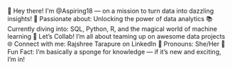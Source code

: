 🌟 Hey there! I'm @Aspiring18 — on a mission to turn data into dazzling insights!
🔎 Passionate about: Unlocking the power of data analytics
📚 Currently diving into: SQL, Python, R, and the magical world of machine learning
🤝 Let’s Collab! I’m all about teaming up on awesome data projects
🌐 Connect with me: Rajshree Tarapure on LinkedIn
🙋 Pronouns: She/Her
🎉 Fun Fact: I’m basically a sponge for knowledge — if it’s new and exciting, I’m in!

<!---
Aspiring18/Aspiring18 is a ✨ special ✨ repository because its `README.md` (this file) appears on your GitHub profile.
You can click the Preview link to take a look at your changes.
--->
